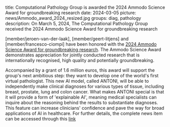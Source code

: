 title: Computational Pathology Group is awarded the 2024 Ammodo Science Award for groundbreaking research
date: 2024-03-05
picture: news/Ammodo_award_2024_resized.jpg
groups: diag, pathology
description: On March 5, 2024, The Computational Pathology Group received the 2024 Ammodo Science Award for groundbreaking research

[member/jeroen-van-der-laak], [member/geert-litjens] and [member/francesco-ciompi] have been honored with the [2024 Ammodo Science Award for groundbreaking research](https://ammodo-science-award.org/en/groundbreaking/). The Ammodo Science Award demonstrates appreciation for jointly conducted research that is internationally recognised, high quality and potentially groundbreaking. 

Accompanied by a grant of 1.6 million euros, this award will support the group's next ambitious step: they want to develop one of the world's first virtual pathologist. This new AI model, called ANTONI, will be able to independently make clinical diagnoses for various types of tissue, including breast, prostate, lung and colon cancer. What makes ANTONI special is that it will provide a form of 'explainable AI', meaning medical specialists can inquire about the reasoning behind the results to substantiate diagnoses. This feature can increase clinicians' confidence and pave the way for broad applications of AI in healthcare. For further details, the complete news item can be accessed through this [link](https://ammodo-science-award.org/en/groundbreaking/winner/computational-pathology-group/)

